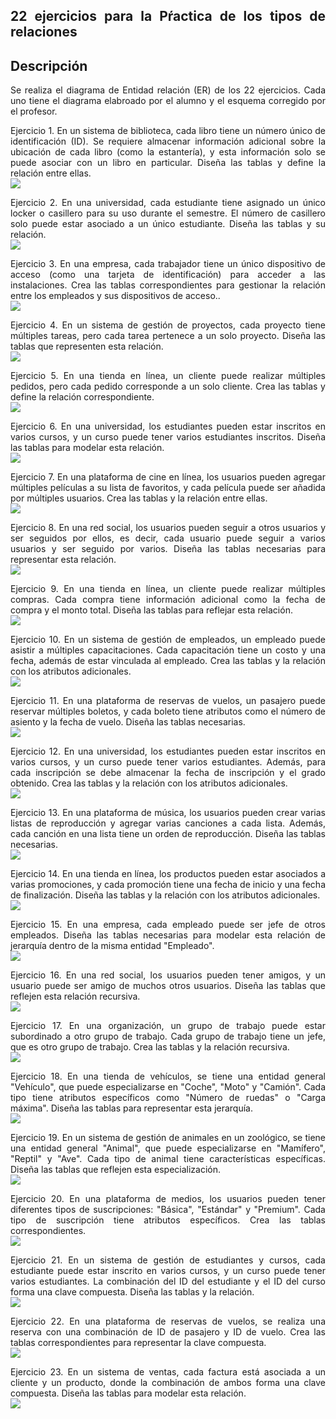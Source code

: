 <div align="justify">

## 22 ejercicios para la Pŕactica de los tipos de relaciones

## Descripción
 Se realiza el diagrama de Entidad relación (ER) de los 22 ejercicios. Cada uno tiene el diagrama elabroado por el alumno y el esquema corregido por el profesor.
  <br>

 Ejercicio 1. En un sistema de biblioteca, cada libro tiene un número único de identificación (ID). Se requiere almacenar información adicional sobre la ubicación de cada libro (como la estantería), y esta información solo se puede asociar con un libro en particular. Diseña las tablas y define la relación entre ellas.
  </br>
  <img src="images/ejercicio1.drawio.png">
  </br>

  Ejercicio 2. En una universidad, cada estudiante tiene asignado un único locker o casillero para su uso durante el semestre. El número de casillero solo puede estar asociado a un único estudiante. Diseña las tablas y su relación.
  </br>
  <img src="images/ejercicio2.drawio.png">
  </br>

  Ejercicio 3. En una empresa, cada trabajador tiene un único dispositivo de acceso (como una tarjeta de identificación) para acceder a las instalaciones. Crea las tablas correspondientes para gestionar la relación entre los empleados y sus dispositivos de acceso..
  </br>
  <img src="images/ejercicio3.drawio.png">
  </br>

  Ejercicio 4. En un sistema de gestión de proyectos, cada proyecto tiene múltiples tareas, pero cada tarea pertenece a un solo proyecto. Diseña las tablas que representen esta relación.
  </br>
  <img src="images/ejercicio4.drawio.png">
  </br>

  Ejercicio 5. En una tienda en línea, un cliente puede realizar múltiples pedidos, pero cada pedido corresponde a un solo cliente. Crea las tablas y define la relación correspondiente.
  </br>
  <img src="images/ejercicio5.drawio.png">
  </br>
  
  Ejercicio 6. En una universidad, los estudiantes pueden estar inscritos en varios cursos, y un curso puede tener varios estudiantes inscritos. Diseña las tablas para modelar esta relación.
  </br>
  <img src="images/ejercicio6.drawio.png">
  </br>
  
  Ejercicio 7. En una plataforma de cine en línea, los usuarios pueden agregar múltiples películas a su lista de favoritos, y cada película puede ser añadida por múltiples usuarios. Crea las tablas y la relación entre ellas.
  </br>
  <img src="images/ejercicio7.drawio.png">
  </br>
    
  Ejercicio 8. En una red social, los usuarios pueden seguir a otros usuarios y ser seguidos por ellos, es decir, cada usuario puede seguir a varios usuarios y ser seguido por varios. Diseña las tablas necesarias para representar esta relación.
  </br>
  <img src="images/ejercicio8.drawio.png">
  </br>
    
  Ejercicio 9. En una tienda en línea, un cliente puede realizar múltiples compras. Cada compra tiene información adicional como la fecha de compra y el monto total. Diseña las tablas para reflejar esta relación.
  </br>
  <img src="images/ejercicio9.drawio.png">
  </br>
    
  Ejercicio 10. En un sistema de gestión de empleados, un empleado puede asistir a múltiples capacitaciones. Cada capacitación tiene un costo y una fecha, además de estar vinculada al empleado. Crea las tablas y la relación con los atributos adicionales.
  </br>
  <img src="images/ejercicio10.drawio.png">
  </br>
    
  Ejercicio 11. En una plataforma de reservas de vuelos, un pasajero puede reservar múltiples boletos, y cada boleto tiene atributos como el número de asiento y la fecha de vuelo. Diseña las tablas necesarias.
  </br>
  <img src="images/ejercicio11.drawio.png">
  </br>
    
  Ejercicio 12. En una universidad, los estudiantes pueden estar inscritos en varios cursos, y un curso puede tener varios estudiantes. Además, para cada inscripción se debe almacenar la fecha de inscripción y el grado obtenido. Crea las tablas y la relación con los atributos adicionales.
  </br>
  <img src="images/ejercicio12.drawio.png">
  </br>
    
  Ejercicio 13. En una plataforma de música, los usuarios pueden crear varias listas de reproducción y agregar varias canciones a cada lista. Además, cada canción en una lista tiene un orden de reproducción. Diseña las tablas necesarias.
  </br>
  <img src="images/ejercicio13.drawio.png">
  </br>
    
  Ejercicio 14. En una tienda en línea, los productos pueden estar asociados a varias promociones, y cada promoción tiene una fecha de inicio y una fecha de finalización. Diseña las tablas y la relación con los atributos adicionales.
  </br>
  <img src="images/ejercicio14.drawio.png">
  </br>
    
  Ejercicio 15. En una empresa, cada empleado puede ser jefe de otros empleados. Diseña las tablas necesarias para modelar esta relación de jerarquía dentro de la misma entidad "Empleado".
  </br>
  <img src="images/ejercicio15.drawio.png">
  </br>
    
  Ejercicio 16. En una red social, los usuarios pueden tener amigos, y un usuario puede ser amigo de muchos otros usuarios. Diseña las tablas que reflejen esta relación recursiva.
  </br>
  <img src="images/ejercicio16.drawio.png">
  </br>
    
  Ejercicio 17. En una organización, un grupo de trabajo puede estar subordinado a otro grupo de trabajo. Cada grupo de trabajo tiene un jefe, que es otro grupo de trabajo. Crea las tablas y la relación recursiva.
  </br>
  <img src="images/ejercicio17.drawio.png">
  </br>
    
  Ejercicio 18. En una tienda de vehículos, se tiene una entidad general "Vehículo", que puede especializarse en "Coche", "Moto" y "Camión". Cada tipo tiene atributos específicos como "Número de ruedas" o "Carga máxima". Diseña las tablas para representar esta jerarquía.
  </br>
  <img src="images/ejercicio18.drawio.png">
  </br>

    
  Ejercicio 19. En un sistema de gestión de animales en un zoológico, se tiene una entidad general "Animal", que puede especializarse en "Mamífero", "Reptil" y "Ave". Cada tipo de animal tiene características específicas. Diseña las tablas que reflejen esta especialización.
  </br>
  <img src="images/ejercicio19.drawio.png">
  </br>
    
  Ejercicio 20. En una plataforma de medios, los usuarios pueden tener diferentes tipos de suscripciones: "Básica", "Estándar" y "Premium". Cada tipo de suscripción tiene atributos específicos. Crea las tablas correspondientes.
  </br>
  <img src="images/ejercicio20.drawio.png">
  </br>
    
  Ejercicio 21. En un sistema de gestión de estudiantes y cursos, cada estudiante puede estar inscrito en varios cursos, y un curso puede tener varios estudiantes. La combinación del ID del estudiante y el ID del curso forma una clave compuesta. Diseña las tablas y la relación.
  </br>
  <img src="images/ejercicio21.drawio.png">
  </br>
    
  Ejercicio 22. En una plataforma de reservas de vuelos, se realiza una reserva con una combinación de ID de pasajero y ID de vuelo. Crea las tablas correspondientes para representar la clave compuesta.
  </br>
  <img src="images/ejercicio22.drawio.png">
  </br>

  Ejercicio 23. En un sistema de ventas, cada factura está asociada a un cliente y un producto, donde la combinación de ambos forma una clave compuesta. Diseña las tablas para modelar esta relación.
  </br>
  <img src="images/ejercicio23.drawio.png">
  </br>

</div>